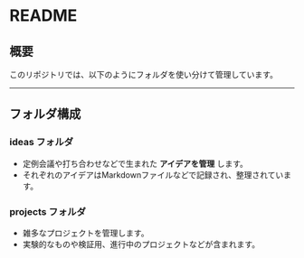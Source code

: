 # README

## 概要

このリポジトリでは、以下のようにフォルダを使い分けて管理しています。

---

## フォルダ構成

### ideas フォルダ

- 定例会議や打ち合わせなどで生まれた **アイデアを管理** します。
- それぞれのアイデアはMarkdownファイルなどで記録され、整理されています。

### projects フォルダ

- 雑多なプロジェクトを管理します。
- 実験的なものや検証用、進行中のプロジェクトなどが含まれます。
